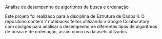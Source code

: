 Análise de desempenho de algoritmos de busca e ordenação

Este projeto foi realizado para a disciplina de Estrutura de Dados II.
O repositório contém 2 notebooks feitos utilizando o Google Colaboratory com códigos para analisar o desempenho de diferentes tipos de algoritmos de busca e de ordenação, assim como os datasets utlizados. 
